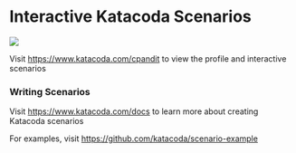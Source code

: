 # Interactive Katacoda Scenarios

[![](http://shields.katacoda.com/katacoda/cpandit/count.svg)](https://www.katacoda.com/cpandit "Get your profile on Katacoda.com")

Visit https://www.katacoda.com/cpandit to view the profile and interactive scenarios

### Writing Scenarios
Visit https://www.katacoda.com/docs to learn more about creating Katacoda scenarios

For examples, visit https://github.com/katacoda/scenario-example
